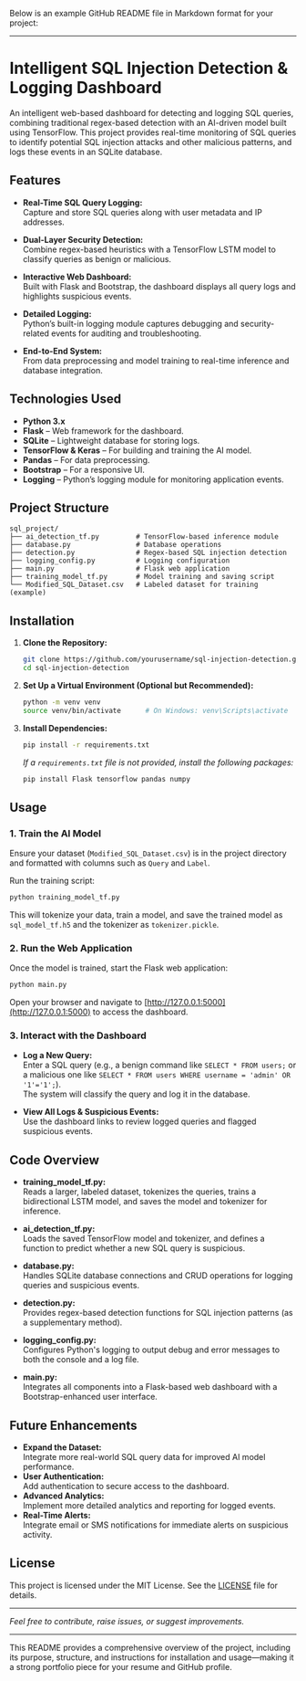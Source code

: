 Below is an example GitHub README file in Markdown format for your project:

---

# Intelligent SQL Injection Detection & Logging Dashboard

An intelligent web-based dashboard for detecting and logging SQL queries, combining traditional regex-based detection with an AI-driven model built using TensorFlow. This project provides real-time monitoring of SQL queries to identify potential SQL injection attacks and other malicious patterns, and logs these events in an SQLite database.

## Features

- **Real-Time SQL Query Logging:**  
  Capture and store SQL queries along with user metadata and IP addresses.

- **Dual-Layer Security Detection:**  
  Combine regex-based heuristics with a TensorFlow LSTM model to classify queries as benign or malicious.

- **Interactive Web Dashboard:**  
  Built with Flask and Bootstrap, the dashboard displays all query logs and highlights suspicious events.

- **Detailed Logging:**  
  Python’s built-in logging module captures debugging and security-related events for auditing and troubleshooting.

- **End-to-End System:**  
  From data preprocessing and model training to real-time inference and database integration.

## Technologies Used

- **Python 3.x**
- **Flask** – Web framework for the dashboard.
- **SQLite** – Lightweight database for storing logs.
- **TensorFlow & Keras** – For building and training the AI model.
- **Pandas** – For data preprocessing.
- **Bootstrap** – For a responsive UI.
- **Logging** – Python’s logging module for monitoring application events.

## Project Structure

```
sql_project/
├── ai_detection_tf.py         # TensorFlow-based inference module
├── database.py                # Database operations
├── detection.py               # Regex-based SQL injection detection
├── logging_config.py          # Logging configuration
├── main.py                    # Flask web application
├── training_model_tf.py       # Model training and saving script
└── Modified_SQL_Dataset.csv   # Labeled dataset for training (example)
```

## Installation

1. **Clone the Repository:**

   ```bash
   git clone https://github.com/yourusername/sql-injection-detection.git
   cd sql-injection-detection
   ```

2. **Set Up a Virtual Environment (Optional but Recommended):**

   ```bash
   python -m venv venv
   source venv/bin/activate      # On Windows: venv\Scripts\activate
   ```

3. **Install Dependencies:**

   ```bash
   pip install -r requirements.txt
   ```

   *If a `requirements.txt` file is not provided, install the following packages:*

   ```bash
   pip install Flask tensorflow pandas numpy
   ```

## Usage

### 1. Train the AI Model

Ensure your dataset (`Modified_SQL_Dataset.csv`) is in the project directory and formatted with columns such as `Query` and `Label`.

Run the training script:

```bash
python training_model_tf.py
```

This will tokenize your data, train a model, and save the trained model as `sql_model_tf.h5` and the tokenizer as `tokenizer.pickle`.

### 2. Run the Web Application

Once the model is trained, start the Flask web application:

```bash
python main.py
```

Open your browser and navigate to [http://127.0.0.1:5000](http://127.0.0.1:5000) to access the dashboard.

### 3. Interact with the Dashboard

- **Log a New Query:**  
  Enter a SQL query (e.g., a benign command like `SELECT * FROM users;` or a malicious one like `SELECT * FROM users WHERE username = 'admin' OR '1'='1';`).  
  The system will classify the query and log it in the database.

- **View All Logs & Suspicious Events:**  
  Use the dashboard links to review logged queries and flagged suspicious events.

## Code Overview

- **training_model_tf.py:**  
  Reads a larger, labeled dataset, tokenizes the queries, trains a bidirectional LSTM model, and saves the model and tokenizer for inference.

- **ai_detection_tf.py:**  
  Loads the saved TensorFlow model and tokenizer, and defines a function to predict whether a new SQL query is suspicious.

- **database.py:**  
  Handles SQLite database connections and CRUD operations for logging queries and suspicious events.

- **detection.py:**  
  Provides regex-based detection functions for SQL injection patterns (as a supplementary method).

- **logging_config.py:**  
  Configures Python's logging to output debug and error messages to both the console and a log file.

- **main.py:**  
  Integrates all components into a Flask-based web dashboard with a Bootstrap-enhanced user interface.

## Future Enhancements

- **Expand the Dataset:**  
  Integrate more real-world SQL query data for improved AI model performance.
- **User Authentication:**  
  Add authentication to secure access to the dashboard.
- **Advanced Analytics:**  
  Implement more detailed analytics and reporting for logged events.
- **Real-Time Alerts:**  
  Integrate email or SMS notifications for immediate alerts on suspicious activity.

## License

This project is licensed under the MIT License. See the [LICENSE](LICENSE) file for details.

---

*Feel free to contribute, raise issues, or suggest improvements.*

---

This README provides a comprehensive overview of the project, including its purpose, structure, and instructions for installation and usage—making it a strong portfolio piece for your resume and GitHub profile.
